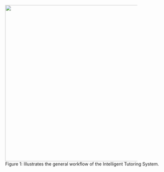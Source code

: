 <figure id="fig:its-workflow">
  <img src="../icons/its-workflow.png" width="1000", height="500">
  <figcaption style="width:1000px;">Figure 1: Illustrates the general workflow of the Intelligent Tutoring System.</figcaption>
</figure>
